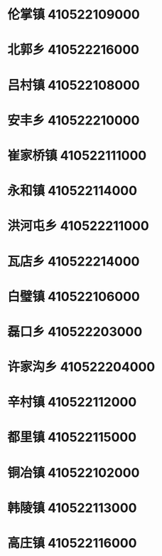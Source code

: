 # 伦掌镇 410522109000
# 北郭乡 410522216000
# 吕村镇 410522108000
# 安丰乡 410522210000
# 崔家桥镇 410522111000
# 永和镇 410522114000
# 洪河屯乡 410522211000
# 瓦店乡 410522214000
# 白璧镇 410522106000
# 磊口乡 410522203000
# 许家沟乡 410522204000
# 辛村镇 410522112000
# 都里镇 410522115000
# 铜冶镇 410522102000
# 韩陵镇 410522113000
# 高庄镇 410522116000
